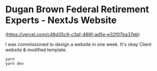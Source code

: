 # Dugan Brown Federal Retirement Experts - NextJs Website
(https://vercel.com/c48d35c9-c3af-486f-ad5e-e32f07ba37eb)

I was commissioned to design a website in one week. It's okay
Client website & modified template. 

```
yarn
yarn dev

```
